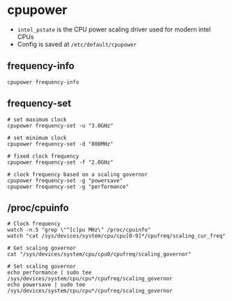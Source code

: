 # cpupower

- `intel_pstate` is the CPU power scaling driver used for modern intel CPUs
- Config is saved at `/etc/default/cpupower`

## frequency-info

```shell
cpupower frequency-info
```

## frequency-set

```shell
# set maximum clock
cpupower frequency-set -u "3.0GHz"

# set minimum clock
cpupower frequency-set -d "800MHz"

# fixed clock frequency
cpupower frequency-set -f "2.0GHz"

# clock frequency based on a scaling governor
cpupower frequency-set -g "powersave"
cpupower frequency-set -g "performance"
```

## /proc/cpuinfo

```shell
# Clock frequency
watch -n.5 "grep \"^[c]pu MHz\" /proc/cpuinfo"
watch "cat /sys/devices/system/cpu/cpu[0-9]*/cpufreq/scaling_cur_freq"
```

```shell
# Get scaling governor
cat "/sys/devices/system/cpu/cpu0/cpufreq/scaling_governor"

# Set scaling governor
echo performance | sudo tee /sys/devices/system/cpu/cpu*/cpufreq/scaling_governor
echo powersave | sudo tee /sys/devices/system/cpu/cpu*/cpufreq/scaling_governor
```
